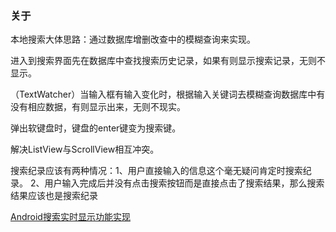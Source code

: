 ### 关于

本地搜索大体思路：通过数据库增删改查中的模糊查询来实现。
   
进入到搜索界面先在数据库中查找搜索历史记录，如果有则显示搜索记录，无则不显示。

（TextWatcher）当输入框有输入变化时，根据输入关键词去模糊查询数据库中有没有相应数据，有则显示出来，无则不现实。

弹出软键盘时，键盘的enter键变为搜索键。

解决ListView与ScrollView相互冲突。


搜索纪录应该有两种情况：1、用户直接输入的信息这个毫无疑问肯定时搜索纪录。
2、用户输入完成后并没有点击搜索按钮而是直接点击了搜索结果，那么搜索结果应该也是搜索纪录


 [Android搜索实时显示功能实现](http://himakeit.online/2017/08/android-local-search-sql/)